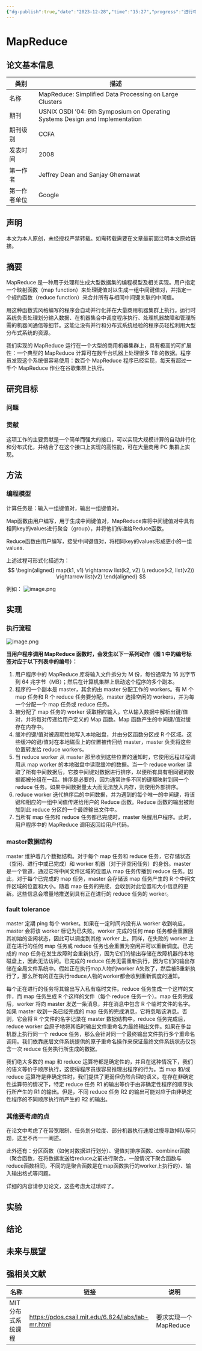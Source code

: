 ```yaml
---
{"dg-publish":true,"date":"2023-12-28","time":"15:27","progress":"进行中","tags":["论文","分布式系统"],"permalink":"/分布式系统/MapReduce论文/","dgPassFrontmatter":true}
---
```



# MapReduce


## 论文基本信息

|类别|描述|
|---|---|
|名称|MapReduce: Simplified Data Processing on Large Clusters|
|期刊|USNIX OSDI ’04: 6th Symposium on Operating Systems Design and Implementation|
|期刊级别|CCFA|
|发表时间|2008|
|第一作者|Jeffrey Dean and Sanjay Ghemawat|
|第一作者单位|Google|

## 声明

本文为本人原创，未经授权严禁转载。如需转载需要在文章最前面注明本文原始链接。

## 摘要
MapReduce 是一种用于处理和生成大型数据集的编程模型及相关实现。用户指定一个映射函数（map function）来处理键值对以生成一组中间键值对，并指定一个规约函数（reduce function）来合并所有与相同中间键关联的中间值。

用这种函数式风格编写的程序会自动并行化并在大量商用机器集群上执行。运行时系统负责处理划分输入数据、在机器集合中调度程序执行、处理机器故障和管理所需的机器间通信等细节。这能让没有并行和分布式系统经验的程序员轻松利用大型分布式系统的资源。

我们实现的 MapReduce 运行在一个大型的商用机器集群上，具有极高的可扩展性：一个典型的 MapReduce 计算可在数千台机器上处理很多 TB 的数据。程序员发现这个系统很容易使用：数百个 MapReduce 程序已经实现，每天有超过一千个 MapReduce 作业在谷歌集群上执行。

## 研究目标

### 问题

### 贡献
这项工作的主要贡献是一个简单而强大的接口，可以实现大规模计算的自动并行化和分布式化，并结合了在这个接口上实现的高性能，可在大量商用 PC 集群上实现。

## 方法

### 编程模型
计算任务是：输入一组键值对，输出一组键值对。

Map函数由用户编写，用于生成中间键值对，MapReduce库将中间键值对中具有相同key的values进行聚合（group），并将他们传递给Reduce函数。

Reduce函数由用户编写，接受中间键值对，将相同key的values形成更小的一组values. 

上述过程可形式化描述为：
$$
\begin{aligned}
map(k1, v1) \rightarrow list(k2, v2)
\\
reduce(k2, list(v2)) \rightarrow list(v2)
\end{aligned}
$$

例如：
![image.png](https://imp-repo-1300501708.cos.ap-beijing.myqcloud.com/20231228153738.png)



## 实现

### 执行流程
![image.png](https://imp-repo-1300501708.cos.ap-beijing.myqcloud.com/20231228163326.png)


**当用户程序调用 MapReduce 函数时，会发生以下一系列动作（图 1 中的编号标签对应于以下列表中的编号）：**

1. 用户程序中的 MapReduce 库将输入文件拆分为 M 份，每份通常为 16 兆字节到 64 兆字节（MB）；然后在计算机集群上启动这个程序的多个副本。
2. 程序的一个副本是 master，其余的由 master 分配工作的 workers。有 M 个 map 任务和 R 个 reduce 任务要分配。master 选择空闲的 workers，并为每一个分配一个 map 任务或 reduce 任务。
3. 被分配了 map 任务的 worker 读取相应输入。它从输入数据中解析出键/值对，并将每对传递给用户定义的 Map 函数。Map 函数产生的中间键/值对缓存在内存中。
4. 缓冲的键/值对被周期性地写入本地磁盘，并由分区函数分区成 R 个区域。这些缓冲的键/值对在本地磁盘上的位置被传回给 master，master 负责将这些位置转发给 reduce workers。
5. 当 reduce worker 从 master 那里收到这些位置的通知时，它使用远程过程调用从 map worker 的本地磁盘中读取缓冲的数据。当一个 reduce worker 读取了所有中间数据后，它按中间键对数据进行排序，以便所有具有相同键的数据都被分组在一起。排序是必要的，因为通常许多不同的键都映射到同一个 reduce 任务。如果中间数据量太大而无法放入内存，则使用外部排序。
6. reduce worker 迭代排序后的中间数据，并为遇到的每个唯一的中间键，将该键和相应的一组中间值传递给用户的 Reduce 函数。Reduce 函数的输出被附加到此 reduce 分区的一个最终输出文件中。
7. 当所有 map 任务和 reduce 任务都已完成时，master 唤醒用户程序。此时，用户程序中的 MapReduce 调用返回给用户代码。

### master数据结构

master 维护着几个数据结构。对于每个 map 任务和 reduce 任务，它存储状态（空闲、进行中或已完成）和 worker 机器（对于非空闲任务）的身份。master 是一个管道，通过它将中间文件区域的位置从 map 任务传播到 reduce 任务。因此，对于每个已完成的 map 任务，master 会存储该 map 任务产生的 R 个中间文件区域的位置和大小。随着 map 任务的完成，会收到对此位置和大小信息的更新。这些信息会增量地推送到具有正在进行的 reduce 任务的 worker。

### fault tolerance

master 定期 ping 每个 worker。如果在一定时间内没有从 worker 收到响应，master 会将该 worker 标记为已失败。worker 完成的任何 map 任务都会重置回其初始的空闲状态，因此可以调度到其他 worker 上。同样，在失败的 worker 上正在进行的任何 map 任务或 reduce 任务也会重置为空闲并可以重新调度。已完成的 map 任务在发生故障时会重新执行，因为它们的输出存储在故障机器的本地磁盘上，因此无法访问。已完成的 reduce 任务无需重新执行，因为它们的输出存储在全局文件系统中。假如正在执行map人物的worker A失败了，然后被B重新执行了，那么所有的正在执行reduce人物的worker都会收到重新调度的通知。


每个正在进行的任务将其输出写入私有临时文件。reduce 任务生成一个这样的文件，而 map 任务生成 R 个这样的文件（每个 reduce 任务一个）。map 任务完成后，worker 将向 master 发送一条消息，并在消息中包含 R 个临时文件的名字。如果 master 收到一条已经完成的 map 任务的完成消息，它将忽略该消息。否则，它会将 R 个文件的名字记录在 master 数据结构中。reduce 任务完成后，reduce worker 会原子地将其临时输出文件重命名为最终输出文件。如果在多台机器上执行同一个 reduce 任务，那么会针对同一个最终输出文件执行多个重命名调用。我们依靠底层文件系统提供的原子重命名操作来保证最终文件系统状态仅包含一次 reduce 任务执行所生成的数据。

我们绝大多数的 map 和 reduce 运算符都是确定性的，并且在这种情况下，我们的语义等价于顺序执行，这使得程序员很容易推理出程序的行为。当 map 和/或 reduce 运算符是非确定性时，我们提供了更弱但仍然合理的语义。在存在非确定性运算符的情况下，特定 reduce 任务 R1 的输出等价于由非确定性程序的顺序执行所产生的 R1 的输出。但是，不同 reduce 任务 R2 的输出可能对应于由非确定性程序的不同顺序执行所产生的 R2 的输出。

### 其他要考虑的点
在论文中考虑了在带宽限制、任务划分粒度、部分机器执行速度过慢导致掉队等问题，这里不再一一阐述。

此外还有：分区函数（如何对数据进行划分）、键值对排序函数、combiner函数（聚合函数，在将数据发送给reduce之前进行聚合，一般情况下聚合函数与reduce函数相同，不同的是聚合函数是在map函数执行的worker上执行的）、输入输出格式等问题。

详细的内容请参见论文，这些考虑太过琐碎了。

## 实验

## 结论

## 未来与展望

## 强相关文献

|名称|链接|说明|
|---|---|---|
|MIT分布式系统课程|https://pdos.csail.mit.edu/6.824/labs/lab-mr.html|要求实现一个MapReduce|


